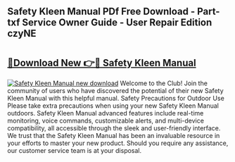 ## Safety Kleen Manual PDf Free Download - Part-txf Service Owner Guide - User Repair Edition czyNE

# <h2><a href="http://bc55838.oget.top/?id=Safety+Kleen+Manual">🔗Download New 👉🔴 Safety Kleen Manual</a></h2>

[![Safety Kleen Manual new download](https://i.imgur.com/5g1atiW.png)](http://bc55838.oget.top/?id=Safety+Kleen+Manual)
Welcome to the Club! Join the community of users who have discovered the potential of their new Safety Kleen Manual with this helpful manual. Safety Precautions for Outdoor Use Please take extra precautions when using your new Safety Kleen Manual outdoors. Safety Kleen Manual advanced features include real-time monitoring, voice commands, customizable alerts, and multi-device compatibility, all accessible through the sleek and user-friendly interface. We trust that the Safety Kleen Manual has been an invaluable resource in your efforts to master your new product. Should you require any assistance, our customer service team is at your disposal.
